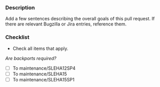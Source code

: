 ### Description

Add a few sentences describing the overall goals of this pull request.
If there are relevant Bugzilla or Jira entries, reference them.

### Checklist
* Check all items that apply.

*Are backports required?*

- [ ] To maintenance/SLEHA12SP4
- [ ] To maintenance/SLEHA15
- [ ] To maintenance/SLEHA15SP1
